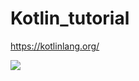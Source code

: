 
# Kotlin_tutorial

https://kotlinlang.org/

<img src='https://f1.codingworldnews.com/2019/03/w849lq4h4w.png'>